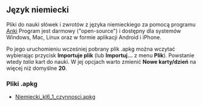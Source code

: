 ## Język niemiecki

Pliki do nauki słówek i zwrotów z języka niemieckiego za pomocą programu [Anki](https://apps.ankiweb.net) Program jest darmowy ("open-source") i dostępny dla systemów Windows, Mac, Linux oraz w formie aplikacji Android i iPhone.

Po jego uruchomieniu wcześniej pobrany plik .apkg można wczytać wybierając przycisk **Importuje plik** (lub **Importuj...** z menu **Plik**). Powstanie wtedy *talia* kart do nauki. W jej opcjach warto zmienić **Nowe karty/dzień** na więcej niż domyślne **20**.

### Pliki .apkg

- [Niemiecki_kl6_1_czynnosci.apkg](https://github.com/mwoloszyn/sp4/raw/master/Niemiecki_kl6_1_czynnosci.apkg)
